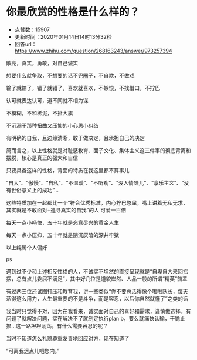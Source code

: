 # 你最欣赏的性格是什么样的？
- 点赞数：15907
- 更新时间：2020年01月14日14时13分32秒
- 回答url：https://www.zhihu.com/question/268163243/answer/973257394
<body>
 <p data-pid="sSWM9E6T">敞亮，真实，勇敢，对自己诚实</p>
 <p data-pid="To479zr7">想要什么就争取，不想要的话不兜圈子，不自欺，不做戏</p>
 <p data-pid="VKvjdbr8">输了就输了，错了就错了，喜欢就喜欢，不嫉恨，不找借口，不拧巴</p>
 <p data-pid="KKY7UnVQ">认可就表达认可，道不同就不相为谋</p>
 <p data-pid="fmaP1lo8">不模糊，不和稀泥，不扯大旗</p>
 <p data-pid="Y6LvuDfj">不沉溺于那种扭曲又压抑的小心思小纠结</p>
 <p data-pid="RdwJpqfy">有明确的自我，且边缘清晰，敢于做决定，且承担自己的决定</p>
 <p data-pid="HJ2y-8u-">简而言之，以上性格就是对耻感教育、面子文化、集体主义这三件事的彻底背离和摆脱，核心是真正的强大和自信</p>
 <p data-pid="A2LDfnd0">只要具备这样的性格，背面的特质在我这里都不算事儿</p>
 <p data-pid="euG8JHYE">“自大”、“傲慢”、“自私”、“不温暖”、“不听劝”、“没人情味儿”、“享乐主义”、“没有世俗意义上的成功”…</p>
 <p data-pid="2gmusfj5">这些特质加在一起都比一个“符合优秀标准，内心拧巴憋屈，嘴上讲着无私无求，其实就是不敢面对+追寻真实的自我”的人 可爱一百倍</p>
 <p data-pid="EfRuN1DA">每天一点小畅快，五十年就是恣意尽兴的黄金人生</p>
 <p data-pid="Na95u4AT">每天一点小压抑，五十年就是阴沉灰暗的深井牢狱</p>
 <p data-pid="3STQPEBe">以上纯属个人偏好</p>
 <p data-pid="zk9piSvA">ps</p>
 <p data-pid="NxEi-fSO">遇到过不少和上述相反性格的人，不诚实不坦然的直接呈现就是“自卑自大来回摇摆，总有点儿委屈不满足”，其中好几位是道貌岸然、人品一般的所谓“精英”前辈</p>
 <p data-pid="Rgv5rexF">有过两三位还试图打压和教育我，讲一些类似“你不要总活得像个啦啦队长，每天活得这么用力，人生最重要的不是斗争，而是容忍，以后你自然就懂了”之类的话</p>
 <p data-pid="OuZ7zbDA">我当时只觉得不对，因为在我看来，诚实面对自己的喜好和需求，谨慎做选择，有问题了就解决问题，实在解决不了就制定执行plan b，要么就痛快认输，干脆止损…这一路坦坦荡荡，有什么需要容忍的呢？</p>
 <p data-pid="GZSBsbUG">当时不知道怎么礼貌尊重友善地回应对方，现在知道了</p>
 <p data-pid="NTYy-ucv">“可离我远点儿吧您内。”</p>
</body>